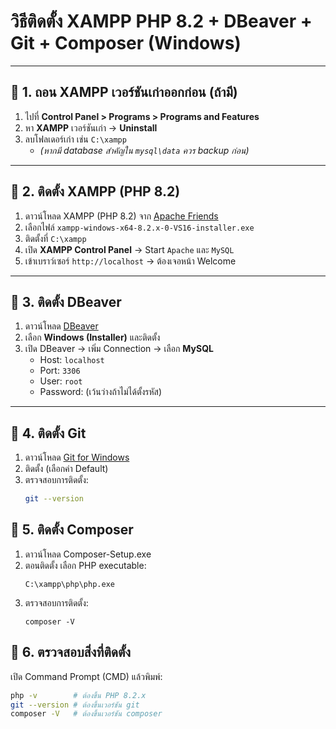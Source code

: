 # วิธีติดตั้ง XAMPP PHP 8.2 + DBeaver + Git + Composer (Windows)

---

## 🔹 1. ถอน XAMPP เวอร์ชันเก่าออกก่อน (ถ้ามี)
1. ไปที่ **Control Panel > Programs > Programs and Features**  
2. หา **XAMPP** เวอร์ชันเก่า → **Uninstall**  
3. ลบโฟลเดอร์เก่า เช่น `C:\xampp`  
   - *(หากมี database สำคัญใน `mysql\data` ควร backup ก่อน)*  

---

## 🔹 2. ติดตั้ง XAMPP (PHP 8.2)
1. ดาวน์โหลด XAMPP (PHP 8.2) จาก [Apache Friends](https://www.apachefriends.org/download.html)  
2. เลือกไฟล์ `xampp-windows-x64-8.2.x-0-VS16-installer.exe`  
3. ติดตั้งที่ `C:\xampp`  
4. เปิด **XAMPP Control Panel** → Start `Apache` และ `MySQL`  
5. เข้าเบราว์เซอร์ `http://localhost` → ต้องเจอหน้า Welcome  

---

## 🔹 3. ติดตั้ง DBeaver
1. ดาวน์โหลด [DBeaver](https://dbeaver.io/download/)  
2. เลือก **Windows (Installer)** และติดตั้ง  
3. เปิด DBeaver → เพิ่ม Connection → เลือก **MySQL**  
   - Host: `localhost`  
   - Port: `3306`  
   - User: `root`  
   - Password: (เว้นว่างถ้าไม่ได้ตั้งรหัส)  

---

## 🔹 4. ติดตั้ง Git
1. ดาวน์โหลด [Git for Windows](https://git-scm.com/download/win)  
2. ติดตั้ง (เลือกค่า Default)  
3. ตรวจสอบการติดตั้ง:  
   ```bash
   git --version
   ```

## 🔹 5. ติดตั้ง Composer

1. ดาวน์โหลด Composer-Setup.exe
2. ตอนติดตั้ง เลือก PHP executable:
   ```
   C:\xampp\php\php.exe
   ```
3. ตรวจสอบการติดตั้ง:
   ```
   composer -V
   ```

## 🔹 6. ตรวจสอบสิ่งที่ติดตั้ง

เปิด Command Prompt (CMD) แล้วพิมพ์:
```bash
php -v        # ต้องขึ้น PHP 8.2.x
git --version # ต้องขึ้นเวอร์ชัน git
composer -V   # ต้องขึ้นเวอร์ชัน composer
```